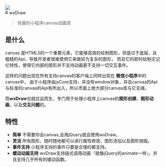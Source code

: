 <div styl="width:100%;text-align:center;"><image src="./image/wxDraw.gif"></div>
# wxDraw

> 轻量的小程序canvas动画库

## 是什么
  canvas 是HTML5的一个重要元素，它能够高效的绘制图形，但是过于底层，且粗糙的Api，导致开发者很难使用它来做较为复杂的图形，
  而且它的即时绘制无记忆特性，使得它内部的图形并不支持动画更不支持一切交互事件。

  这样的问题出现在所有支持canvas的客户端上同样出现在 **微信小程序**中的canvas中，
  由于小程序由jsCore支持，并没有window对象，并且canvas的Api与标准的canvas的Api有所出入，所以市面上绝大部分canvas库与它无缘。

  而**wxDraw**也就应运而生，专门用于处理小程序上canvas的**图形创建**，**图形动画**，以及**交互问题**的。

  ## 特性
   - **简单** 不需要你会canvas,会用jQuery就会使用wxDraw。
   - **灵活** 所有图形，随时随地都可以进行属性修改、图形添加以及图形销毁。
   - **事件支持** 小程序支持的事件只要是合理的都支持。
   - **缓动动画支持** wxDraw支持链式调用动画『就像jQuery的animate一样』，并且支持几乎所有的缓动函数。

